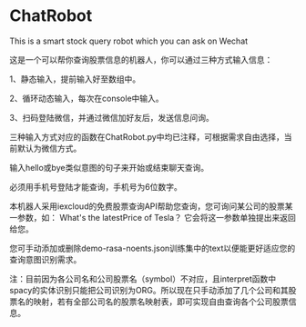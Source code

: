 # ChatRobot
This is a smart stock query robot which you can ask on Wechat

这是一个可以帮你查询股票信息的机器人，你可以通过三种方式输入信息：

1、静态输入，提前输入好至数组中。

2、循环动态输入，每次在console中输入。

3、扫码登陆微信，并通过微信加好友后，发送信息问询。

三种输入方式对应的函数在ChatRobot.py中均已注释，可根据需求自由选择，当前默认为微信方式。

输入hello或bye类似意图的句子来开始或结束聊天查询。

必须用手机号登陆才能查询，手机号为6位数字。

本机器人采用iexcloud的免费股票查询API帮助您查询，您可询问某公司的股票某一参数，如：
What's the latestPrice of Tesla？
它会将这一参数单独提出来返回给您。

您可手动添加或删除demo-rasa-noents.json训练集中的text以便能更好适应您的查询意图识别需求。

注：目前因为各公司名和公司股票名（symbol）不对应，且interpret函数中spacy的实体识别只能把公司识别为ORG。所以现在只手动添加了几个公司和其股票名的映射，若有全部公司名的股票名映射表，即可实现自由查询各个公司股票信息。
